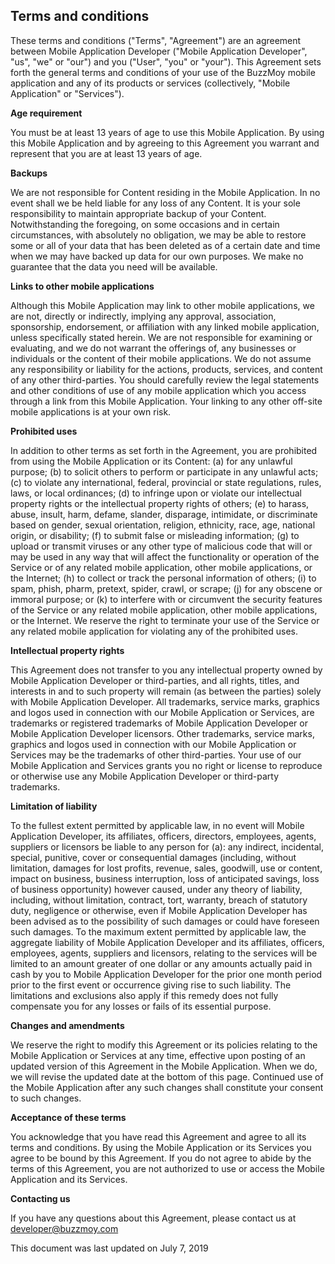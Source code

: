 Terms and conditions
--------------

These terms and conditions ("Terms", "Agreement") are an agreement between Mobile Application Developer ("Mobile Application Developer", "us", "we" or "our") and you ("User", "you" or "your"). This Agreement sets forth the general terms and conditions of your use of the BuzzMoy mobile application and any of its products or services (collectively, "Mobile Application" or "Services").

**Age requirement**

You must be at least 13 years of age to use this Mobile Application. By using this Mobile Application and by agreeing to this Agreement you warrant and represent that you are at least 13 years of age.

**Backups**

We are not responsible for Content residing in the Mobile Application. In no event shall we be held liable for any loss of any Content. It is your sole responsibility to maintain appropriate backup of your Content. Notwithstanding the foregoing, on some occasions and in certain circumstances, with absolutely no obligation, we may be able to restore some or all of your data that has been deleted as of a certain date and time when we may have backed up data for our own purposes. We make no guarantee that the data you need will be available.

**Links to other mobile applications**

Although this Mobile Application may link to other mobile applications, we are not, directly or indirectly, implying any approval, association, sponsorship, endorsement, or affiliation with any linked mobile application, unless specifically stated herein. We are not responsible for examining or evaluating, and we do not warrant the offerings of, any businesses or individuals or the content of their mobile applications. We do not assume any responsibility or liability for the actions, products, services, and content of any other third-parties. You should carefully review the legal statements and other conditions of use of any mobile application which you access through a link from this Mobile Application. Your linking to any other off-site mobile applications is at your own risk.

**Prohibited uses**

In addition to other terms as set forth in the Agreement, you are prohibited from using the Mobile Application or its Content: (a) for any unlawful purpose; (b) to solicit others to perform or participate in any unlawful acts; (c) to violate any international, federal, provincial or state regulations, rules, laws, or local ordinances; (d) to infringe upon or violate our intellectual property rights or the intellectual property rights of others; (e) to harass, abuse, insult, harm, defame, slander, disparage, intimidate, or discriminate based on gender, sexual orientation, religion, ethnicity, race, age, national origin, or disability; (f) to submit false or misleading information; (g) to upload or transmit viruses or any other type of malicious code that will or may be used in any way that will affect the functionality or operation of the Service or of any related mobile application, other mobile applications, or the Internet; (h) to collect or track the personal information of others; (i) to spam, phish, pharm, pretext, spider, crawl, or scrape; (j) for any obscene or immoral purpose; or (k) to interfere with or circumvent the security features of the Service or any related mobile application, other mobile applications, or the Internet. We reserve the right to terminate your use of the Service or any related mobile application for violating any of the prohibited uses.

**Intellectual property rights**

This Agreement does not transfer to you any intellectual property owned by Mobile Application Developer or third-parties, and all rights, titles, and interests in and to such property will remain (as between the parties) solely with Mobile Application Developer. All trademarks, service marks, graphics and logos used in connection with our Mobile Application or Services, are trademarks or registered trademarks of Mobile Application Developer or Mobile Application Developer licensors. Other trademarks, service marks, graphics and logos used in connection with our Mobile Application or Services may be the trademarks of other third-parties. Your use of our Mobile Application and Services grants you no right or license to reproduce or otherwise use any Mobile Application Developer or third-party trademarks.

**Limitation of liability**

To the fullest extent permitted by applicable law, in no event will Mobile Application Developer, its affiliates, officers, directors, employees, agents, suppliers or licensors be liable to any person for (a): any indirect, incidental, special, punitive, cover or consequential damages (including, without limitation, damages for lost profits, revenue, sales, goodwill, use or content, impact on business, business interruption, loss of anticipated savings, loss of business opportunity) however caused, under any theory of liability, including, without limitation, contract, tort, warranty, breach of statutory duty, negligence or otherwise, even if Mobile Application Developer has been advised as to the possibility of such damages or could have foreseen such damages. To the maximum extent permitted by applicable law, the aggregate liability of Mobile Application Developer and its affiliates, officers, employees, agents, suppliers and licensors, relating to the services will be limited to an amount greater of one dollar or any amounts actually paid in cash by you to Mobile Application Developer for the prior one month period prior to the first event or occurrence giving rise to such liability. The limitations and exclusions also apply if this remedy does not fully compensate you for any losses or fails of its essential purpose.

**Changes and amendments**

We reserve the right to modify this Agreement or its policies relating to the Mobile Application or Services at any time, effective upon posting of an updated version of this Agreement in the Mobile Application. When we do, we will revise the updated date at the bottom of this page. Continued use of the Mobile Application after any such changes shall constitute your consent to such changes.

**Acceptance of these terms**

You acknowledge that you have read this Agreement and agree to all its terms and conditions. By using the Mobile Application or its Services you agree to be bound by this Agreement. If you do not agree to abide by the terms of this Agreement, you are not authorized to use or access the Mobile Application and its Services.

**Contacting us**

If you have any questions about this Agreement, please contact us at developer@buzzmoy.com

This document was last updated on July 7, 2019
